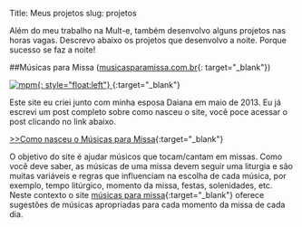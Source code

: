 Title: Meus projetos
slug: projetos

Além do meu trabalho na Mult-e, também desenvolvo alguns projetos nas horas vagas.
Descrevo abaixo os projetos que desenvolvo a noite. Porque sucesso se faz a noite!

##Músicas para Missa ([musicasparamissa.com.br](http://musicasparamissa.com.br/){: target="\_blank"})

[
![mpm](https://dm8sjho5caga5.cloudfront.net/images/logo/logoMpM-300x223.png){: style="float:left"}
](http://musicasparamissa.com.br/){:target="\_blank"}

Este site eu criei junto com minha esposa Daiana em maio de 2013. Eu já escrevi um post completo sobre como nasceu o site, você poce acessar o post clicando no link abaixo.

[>>Como nasceu o Músicas para Missa](http://blog.musicasparamissa.com.br/como-nasceu-o-musicas-para-missa/){:target="\_blank"}

O objetivo do site é ajudar músicos que tocam/cantam em missas.
Como você deve saber, as músicas de uma missa devem seguir uma liturgia e são muitas variáveis e regras que influenciam na escolha de cada música, por exemplo, tempo litúrgico, momento da missa, festas, solenidades, etc. Neste contexto o site [músicas para missa](http://musicasparamissa.com.br){:target="_blank"} oferece sugestões de músicas apropriadas para cada momento da missa de cada dia.
